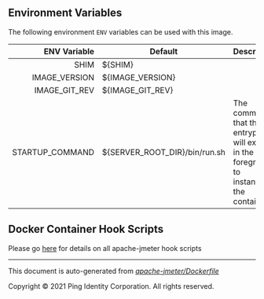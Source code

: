 
## Environment Variables
The following environment `ENV` variables can be used with
this image.

| ENV Variable  | Default     | Description
| ------------: | ----------- | ---------------------------------
| SHIM  | ${SHIM}  |  |
| IMAGE_VERSION  | ${IMAGE_VERSION}  |  |
| IMAGE_GIT_REV  | ${IMAGE_GIT_REV}  |  |
| STARTUP_COMMAND  | ${SERVER_ROOT_DIR}/bin/run.sh  | The command that the entrypoint will execute in the foreground to instantiate the container  |

## Docker Container Hook Scripts

Please go [here](https://github.com/pingidentity/pingidentity-devops-getting-started/tree/master/docs/docker-images/apache-jmeter/hooks/README.md) for details on all apache-jmeter hook scripts

---
This document is auto-generated from _[apache-jmeter/Dockerfile](https://github.com/pingidentity/pingidentity-docker-builds/blob/master/apache-jmeter/Dockerfile)_

Copyright © 2021 Ping Identity Corporation. All rights reserved.
